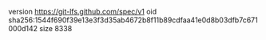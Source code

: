 version https://git-lfs.github.com/spec/v1
oid sha256:1544f690f39e13e3f3d35ab4672b8f11b89cdfaa41e0d8b03dfb7c671000d142
size 8338
